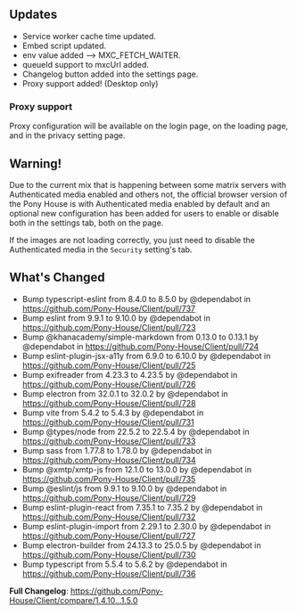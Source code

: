 ## Updates

- Service worker cache time updated.
- Embed script updated.
- env value added --> MXC_FETCH_WAITER.
- queueId support to mxcUrl added.
- Changelog button added into the settings page.
- Proxy support added! (Desktop only)

### Proxy support

Proxy configuration will be available on the login page, on the loading page, and in the privacy setting page.

## Warning!

Due to the current mix that is happening between some matrix servers with Authenticated media enabled and others not, the official browser version of the Pony House is with Authenticated media enabled by default and an optional new configuration has been added for users to enable or disable both in the settings tab, both on the page.

If the images are not loading correctly, you just need to disable the Authenticated media in the `Security` setting's tab.

## What's Changed

- Bump typescript-eslint from 8.4.0 to 8.5.0 by @dependabot in https://github.com/Pony-House/Client/pull/737
- Bump eslint from 9.9.1 to 9.10.0 by @dependabot in https://github.com/Pony-House/Client/pull/723
- Bump @khanacademy/simple-markdown from 0.13.0 to 0.13.1 by @dependabot in https://github.com/Pony-House/Client/pull/724
- Bump eslint-plugin-jsx-a11y from 6.9.0 to 6.10.0 by @dependabot in https://github.com/Pony-House/Client/pull/725
- Bump exifreader from 4.23.3 to 4.23.5 by @dependabot in https://github.com/Pony-House/Client/pull/726
- Bump electron from 32.0.1 to 32.0.2 by @dependabot in https://github.com/Pony-House/Client/pull/728
- Bump vite from 5.4.2 to 5.4.3 by @dependabot in https://github.com/Pony-House/Client/pull/731
- Bump @types/node from 22.5.2 to 22.5.4 by @dependabot in https://github.com/Pony-House/Client/pull/733
- Bump sass from 1.77.8 to 1.78.0 by @dependabot in https://github.com/Pony-House/Client/pull/734
- Bump @xmtp/xmtp-js from 12.1.0 to 13.0.0 by @dependabot in https://github.com/Pony-House/Client/pull/735
- Bump @eslint/js from 9.9.1 to 9.10.0 by @dependabot in https://github.com/Pony-House/Client/pull/729
- Bump eslint-plugin-react from 7.35.1 to 7.35.2 by @dependabot in https://github.com/Pony-House/Client/pull/732
- Bump eslint-plugin-import from 2.29.1 to 2.30.0 by @dependabot in https://github.com/Pony-House/Client/pull/727
- Bump electron-builder from 24.13.3 to 25.0.5 by @dependabot in https://github.com/Pony-House/Client/pull/730
- Bump typescript from 5.5.4 to 5.6.2 by @dependabot in https://github.com/Pony-House/Client/pull/736

**Full Changelog**: https://github.com/Pony-House/Client/compare/1.4.10...1.5.0
